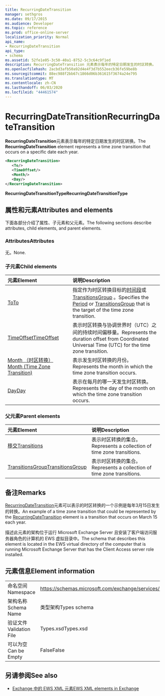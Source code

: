 ```yaml
---
title: RecurringDateTransition
manager: sethgros
ms.date: 09/17/2015
ms.audience: Developer
ms.topic: reference
ms.prod: office-online-server
localization_priority: Normal
api_name:
- RecurringDateTransition
api_type:
- schema
ms.assetid: 52fe1e05-3c50-40a1-8752-5c3c64c9f1ed
description: RecurringDateTransition 元素表示每年的特定日期发生的时区转换。
ms.openlocfilehash: 2acbd3afb50a92d4e4f3d7b552eecb36fe59be8b
ms.sourcegitcommit: 88ec988f2bb67c1866d06b361615f3674a24e795
ms.translationtype: MT
ms.contentlocale: zh-CN
ms.lasthandoff: 06/03/2020
ms.locfileid: "44461574"
---
```

# <a name="recurringdatetransition"></a><span data-ttu-id="9f8ec-103">RecurringDateTransition</span><span class="sxs-lookup"><span data-stu-id="9f8ec-103">RecurringDateTransition</span></span>

<span data-ttu-id="9f8ec-104">**RecurringDateTransition**元素表示每年的特定日期发生的时区转换。</span><span class="sxs-lookup"><span data-stu-id="9f8ec-104">The **RecurringDateTransition** element represents a time zone transition that occurs on a specific date each year.</span></span> 
  
```xml
<RecurringDateTransition>
   <To/>
   <TimeOffset/>
   <Month/>
   <Day/>
</RecurringDateTransition>
```

 <span data-ttu-id="9f8ec-105">**RecurringDateTransitionType**</span><span class="sxs-lookup"><span data-stu-id="9f8ec-105">**RecurringDateTransitionType**</span></span>
## <a name="attributes-and-elements"></a><span data-ttu-id="9f8ec-106">属性和元素</span><span class="sxs-lookup"><span data-stu-id="9f8ec-106">Attributes and elements</span></span>

<span data-ttu-id="9f8ec-107">下面各部分介绍了属性、子元素和父元素。</span><span class="sxs-lookup"><span data-stu-id="9f8ec-107">The following sections describe attributes, child elements, and parent elements.</span></span>
  
### <a name="attributes"></a><span data-ttu-id="9f8ec-108">Attributes</span><span class="sxs-lookup"><span data-stu-id="9f8ec-108">Attributes</span></span>

<span data-ttu-id="9f8ec-109">无。</span><span class="sxs-lookup"><span data-stu-id="9f8ec-109">None.</span></span>
  
### <a name="child-elements"></a><span data-ttu-id="9f8ec-110">子元素</span><span class="sxs-lookup"><span data-stu-id="9f8ec-110">Child elements</span></span>

|<span data-ttu-id="9f8ec-111">**元素**</span><span class="sxs-lookup"><span data-stu-id="9f8ec-111">**Element**</span></span>|<span data-ttu-id="9f8ec-112">**说明**</span><span class="sxs-lookup"><span data-stu-id="9f8ec-112">**Description**</span></span>|
|:-----|:-----|
|[<span data-ttu-id="9f8ec-113">To</span><span class="sxs-lookup"><span data-stu-id="9f8ec-113">To</span></span>](to.md) <br/> |<span data-ttu-id="9f8ec-114">指定作为时区转换目标的[时间段](period.md)或[TransitionsGroup](transitionsgroup.md) 。</span><span class="sxs-lookup"><span data-stu-id="9f8ec-114">Specifies the [Period](period.md) or [TransitionsGroup](transitionsgroup.md) that is the target of the time zone transition.</span></span>  <br/> |
|[<span data-ttu-id="9f8ec-115">TimeOffset</span><span class="sxs-lookup"><span data-stu-id="9f8ec-115">TimeOffset</span></span>](timeoffset.md) <br/> |<span data-ttu-id="9f8ec-116">表示时区转换与协调世界时（UTC）之间的持续时间偏移量。</span><span class="sxs-lookup"><span data-stu-id="9f8ec-116">Represents the duration offset from Coordinated Universal Time (UTC) for the time zone transition.</span></span>  <br/> |
|[<span data-ttu-id="9f8ec-117">Month （时区转换）</span><span class="sxs-lookup"><span data-stu-id="9f8ec-117">Month (Time Zone Transition)</span></span>](month-time-zone-transition.md) <br/> |<span data-ttu-id="9f8ec-118">表示发生时区转换的月份。</span><span class="sxs-lookup"><span data-stu-id="9f8ec-118">Represents the month in which the time zone transition occurs.</span></span>  <br/> |
|[<span data-ttu-id="9f8ec-119">Day</span><span class="sxs-lookup"><span data-stu-id="9f8ec-119">Day</span></span>](day.md) <br/> |<span data-ttu-id="9f8ec-120">表示在每月的哪一天发生时区转换。</span><span class="sxs-lookup"><span data-stu-id="9f8ec-120">Represents the day of the month on which the time zone transition occurs.</span></span>  <br/> |
   
### <a name="parent-elements"></a><span data-ttu-id="9f8ec-121">父元素</span><span class="sxs-lookup"><span data-stu-id="9f8ec-121">Parent elements</span></span>

|<span data-ttu-id="9f8ec-122">**元素**</span><span class="sxs-lookup"><span data-stu-id="9f8ec-122">**Element**</span></span>|<span data-ttu-id="9f8ec-123">**说明**</span><span class="sxs-lookup"><span data-stu-id="9f8ec-123">**Description**</span></span>|
|:-----|:-----|
|[<span data-ttu-id="9f8ec-124">移交</span><span class="sxs-lookup"><span data-stu-id="9f8ec-124">Transitions</span></span>](transitions.md) <br/> |<span data-ttu-id="9f8ec-125">表示时区转换的集合。</span><span class="sxs-lookup"><span data-stu-id="9f8ec-125">Represents a collection of time zone transitions.</span></span>  <br/> |
|[<span data-ttu-id="9f8ec-126">TransitionsGroup</span><span class="sxs-lookup"><span data-stu-id="9f8ec-126">TransitionsGroup</span></span>](transitionsgroup.md) <br/> |<span data-ttu-id="9f8ec-127">表示时区转换的集合。</span><span class="sxs-lookup"><span data-stu-id="9f8ec-127">Represents a collection of time zone transitions.</span></span>  <br/> |
   
## <a name="remarks"></a><span data-ttu-id="9f8ec-128">备注</span><span class="sxs-lookup"><span data-stu-id="9f8ec-128">Remarks</span></span>

<span data-ttu-id="9f8ec-129">[RecurringDateTransition](recurringdatetransition.md)元素可以表示的时区转换的一个示例是每年3月15日发生的转换。</span><span class="sxs-lookup"><span data-stu-id="9f8ec-129">An example of a time zone transition that could be represented by the [RecurringDateTransition](recurringdatetransition.md) element is a transition that occurs on March 15 each year.</span></span> 
  
<span data-ttu-id="9f8ec-130">描述此元素的架构位于运行 Microsoft Exchange Server 且安装了客户端访问服务器角色的计算机的 EWS 虚拟目录中。</span><span class="sxs-lookup"><span data-stu-id="9f8ec-130">The schema that describes this element is located in the EWS virtual directory of the computer that is running Microsoft Exchange Server that has the Client Access server role installed.</span></span>
  
## <a name="element-information"></a><span data-ttu-id="9f8ec-131">元素信息</span><span class="sxs-lookup"><span data-stu-id="9f8ec-131">Element information</span></span>

|||
|:-----|:-----|
|<span data-ttu-id="9f8ec-132">命名空间</span><span class="sxs-lookup"><span data-stu-id="9f8ec-132">Namespace</span></span>  <br/> |https://schemas.microsoft.com/exchange/services/2006/types  <br/> |
|<span data-ttu-id="9f8ec-133">架构名称</span><span class="sxs-lookup"><span data-stu-id="9f8ec-133">Schema Name</span></span>  <br/> |<span data-ttu-id="9f8ec-134">类型架构</span><span class="sxs-lookup"><span data-stu-id="9f8ec-134">Types schema</span></span>  <br/> |
|<span data-ttu-id="9f8ec-135">验证文件</span><span class="sxs-lookup"><span data-stu-id="9f8ec-135">Validation File</span></span>  <br/> |<span data-ttu-id="9f8ec-136">Types.xsd</span><span class="sxs-lookup"><span data-stu-id="9f8ec-136">Types.xsd</span></span>  <br/> |
|<span data-ttu-id="9f8ec-137">可以为空</span><span class="sxs-lookup"><span data-stu-id="9f8ec-137">Can be Empty</span></span>  <br/> |<span data-ttu-id="9f8ec-138">False</span><span class="sxs-lookup"><span data-stu-id="9f8ec-138">False</span></span>  <br/> |
   
## <a name="see-also"></a><span data-ttu-id="9f8ec-139">另请参阅</span><span class="sxs-lookup"><span data-stu-id="9f8ec-139">See also</span></span>



- [<span data-ttu-id="9f8ec-140">Exchange 中的 EWS XML 元素</span><span class="sxs-lookup"><span data-stu-id="9f8ec-140">EWS XML elements in Exchange</span></span>](ews-xml-elements-in-exchange.md)

